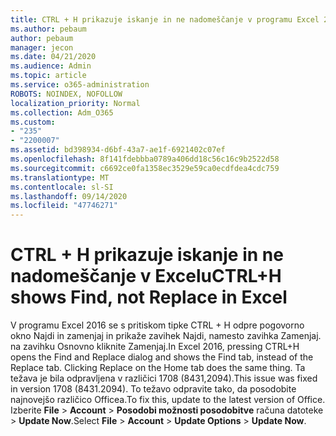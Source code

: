```yaml
---
title: CTRL + H prikazuje iskanje in ne nadomeščanje v programu Excel 2016
ms.author: pebaum
author: pebaum
manager: jecon
ms.date: 04/21/2020
ms.audience: Admin
ms.topic: article
ms.service: o365-administration
ROBOTS: NOINDEX, NOFOLLOW
localization_priority: Normal
ms.collection: Adm_O365
ms.custom:
- "235"
- "2200007"
ms.assetid: bd398934-d6bf-43a7-ae1f-6921402c07ef
ms.openlocfilehash: 8f141fdebbba0789a406dd18c56c16c9b2522d58
ms.sourcegitcommit: c6692ce0fa1358ec3529e59ca0ecdfdea4cdc759
ms.translationtype: MT
ms.contentlocale: sl-SI
ms.lasthandoff: 09/14/2020
ms.locfileid: "47746271"
---
```

# <a name="ctrlh-shows-find-not-replace-in-excel"></a><span data-ttu-id="4bee3-102">CTRL + H prikazuje iskanje in ne nadomeščanje v Excelu</span><span class="sxs-lookup"><span data-stu-id="4bee3-102">CTRL+H shows Find, not Replace in Excel</span></span>

<span data-ttu-id="4bee3-103">V programu Excel 2016 se s pritiskom tipke CTRL + H odpre pogovorno okno Najdi in zamenjaj in prikaže zavihek Najdi, namesto zavihka Zamenjaj. na zavihku Osnovno kliknite Zamenjaj.</span><span class="sxs-lookup"><span data-stu-id="4bee3-103">In Excel 2016, pressing CTRL+H opens the Find and Replace dialog and shows the Find tab, instead of the Replace tab. Clicking Replace on the Home tab does the same thing.</span></span> <span data-ttu-id="4bee3-104">Ta težava je bila odpravljena v različici 1708 (8431,2094).</span><span class="sxs-lookup"><span data-stu-id="4bee3-104">This issue was fixed in version 1708 (8431.2094).</span></span> <span data-ttu-id="4bee3-105">To težavo odpravite tako, da posodobite najnovejšo različico Officea.</span><span class="sxs-lookup"><span data-stu-id="4bee3-105">To fix this, update to the latest version of Office.</span></span> <span data-ttu-id="4bee3-106">Izberite **File** \> **Account** \> **Posodobi možnosti posodobitve** računa datoteke \> **Update Now**.</span><span class="sxs-lookup"><span data-stu-id="4bee3-106">Select **File** \> **Account** \> **Update Options** \> **Update Now**.</span></span>
  